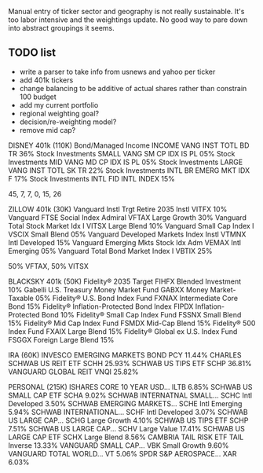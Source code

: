 Manual entry of ticker sector and geography is not really sustainable. It's too labor intensive and the weightings update. No good way to pare down into abstract groupings it seems.

## TODO list
- write a parser to take info from usnews and yahoo per ticker
- add 401k tickers
- change balancing to be additive of actual shares rather than constrain 100 budget
- add my current portfolio
- regional weighting goal?
- decision/re-weighting model?
- remove mid cap?


DISNEY 401k (110K)
Bond/Managed Income	INCOME	VANG INST TOTL BD TR	36%
Stock Investments	SMALL	VANG SM CP IDX IS PL	05%
Stock Investments	MID	    VANG MD CP IDX IS PL	05%
Stock Investments	LARGE	VANG INST TOTL SK TR	22%
Stock Investments	INTL	BR EMERG MKT IDX F	    17%
Stock Investments	INTL	FID INTL INDEX	        15%

45, 7, 7, 0, 15, 26


ZILLOW 401k (30K)
Vanguard Instl Trgt Retire 2035 Instl	    VITFX		            10%
Vanguard FTSE Social Index Admiral	        VFTAX 	Large Growth	30%
Vanguard Total Stock Market Idx I	        VITSX	Large Blend	    10%
Vanguard Small Cap Index I	                VSCIX 	Small Blend	    05%
Vanguard Developed Markets Index Instl	    VTMNX 	Intl Developed	15%
Vanguard Emerging Mkts Stock Idx Adm	    VEMAX 	Intl Emerging	05%
Vanguard Total Bond Market Index I	        VBTIX 		            25%

50% VFTAX, 50% VITSX


BLACKSKY 401k (50K)
Fidelity® 2035 Target          		        FIHFX   Blended Investment	        10%
Gabelli U.S. Treasury Money Market Fund     GABXX	Money Market-Taxable	    05%
Fidelity® U.S. Bond Index Fund              FXNAX	Intermediate Core Bond	    15%
Fidelity® Inflation-Protected Bond Index    FIPDX	Inflation-Protected Bond	10%
Fidelity® Small Cap Index Fund              FSSNX	Small Blend	                15%
Fidelity® Mid Cap Index Fund                FSMDX	Mid-Cap Blend	            15%
Fidelity® 500 Index Fund                    FXAIX	Large Blend	                15%
Fidelity® Global ex U.S. Index Fund         FSGGX	Foreign Large Blend	        15%


IRA (60K)
INVESCO EMERGING MARKETS BOND	PCY		    11.44%
CHARLES SCHWAB US REIT ETF	    SCHH		25.93%
SCHWAB US TIPS ETF	            SCHP		36.81%
VANGUARD GLOBAL REIT	        VNQI		25.82%


PERSONAL (215K)
ISHARES CORE 10 YEAR USD...	    ILTB		            6.85%
SCHWAB US SMALL CAP ETF	        SCHA		            9.02%
SCHWAB INTERNATNAL SMALL...	    SCHC	Intl Developed	3.50%
SCHWAB EMERGING MARKETS...	    SCHE	Intl Emerging	5.94%
SCHWAB INTERNATIONAL...	        SCHF	Intl Developed	3.07%
SCHWAB US LARGE CAP...	        SCHG	Large Growth	4.10%
SCHWAB US TIPS ETF	            SCHP		            7.51%
SCHWAB US LARGE CAP...	        SCHV	Large Value	    17.41%
SCHWAB US LARGE CAP ETF	        SCHX	Large Blend	    8.56%
CAMBRIA TAIL RISK ETF	        TAIL	Inverse	        13.33%
VANGUARD SMALL CAP...	        VBK	    Small Growth	9.60%
VANGUARD TOTAL WORLD...	        VT		                5.06%
SPDR S&P AEROSPACE...	        XAR		                6.03%

